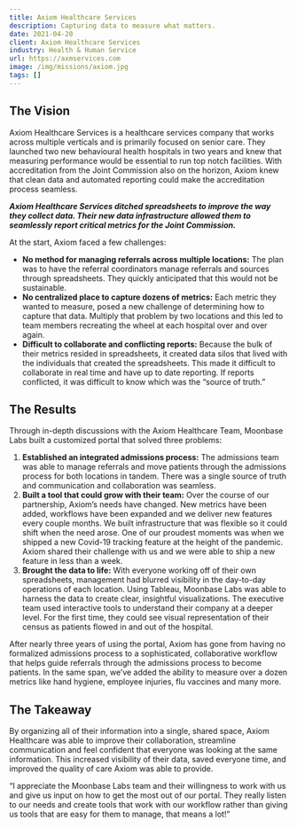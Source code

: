 ```yaml
---
title: Axiom Healthcare Services
description: Capturing data to measure what matters.
date: 2021-04-20
client: Axiom Healthcare Services
industry: Health & Human Service
url: https://axmservices.com
image: /img/missions/axiom.jpg
tags: []
---
```


## The Vision

Axiom Healthcare Services is a healthcare services company that works across multiple verticals and is primarily focused on senior care. They launched two new behavioural health hospitals in two years and knew that measuring performance would be essential to run top notch facilities. With accreditation from the Joint Commission also on the horizon, Axiom knew that clean data and automated reporting could make the accreditation process seamless.

***Axiom Healthcare Services ditched spreadsheets to improve the way they collect data. Their new data infrastructure allowed them to seamlessly report critical metrics for the Joint Commission.***

At the start, Axiom faced a few challenges:

*   **No method for managing referrals across multiple locations:** The plan was to have the referral coordinators manage referrals and sources through spreadsheets. They quickly anticipated that this would not be sustainable.
*   **No centralized place to capture dozens of metrics:** Each metric they wanted to measure, posed a new challenge of determining how to capture that data. Multiply that problem by two locations and this led to team members
recreating the wheel at each hospital over and over again.
*   **Difficult to collaborate and conflicting reports:** Because the bulk of their metrics resided in spreadsheets, it created data silos that lived with the individuals that created the spreadsheets. This made it difficult to
collaborate in real time and have up to date reporting. If reports conflicted, it was difficult to know which was the “source of truth.”

## The Results

Through in-depth discussions with the Axiom Healthcare Team, Moonbase Labs built a customized portal that solved three problems:

1.  **Established an integrated admissions process:** The admissions team was able to manage referrals and move patients through the admissions process for both locations in tandem. There was a single source of truth and communication and collaboration was seamless.
2.  **Built a tool that could grow with their team:** Over the course of our partnership, Axiom’s needs have changed. New metrics have been added, workflows have been expanded and we deliver new features every couple months. We built infrastructure that was flexible so it could shift when the need arose. One of our proudest moments was when we shipped a new Covid-19 tracking feature at the height of the pandemic. Axiom shared their challenge with us and we were able to ship a new feature in less than a week.
3.  **Brought the data to life:** With everyone working off of their own spreadsheets, management had blurred visibility in the day-to-day operations of each location. Using Tableau, Moonbase Labs was able to harness the data to
create clear, insightful visualizations. The executive team used interactive tools to understand their company at a deeper level. For the first time, they could see visual representation of their census as patients flowed in and out of the hospital.

After nearly three years of using the portal, Axiom has gone from having no formalized admissions process to a sophisticated, collaborative workflow that helps guide referrals through the admissions process to become patients. In the same span, we’ve added the ability to measure over a dozen metrics like hand hygiene, employee injuries, flu vaccines and many more.

## The Takeaway

By organizing all of their information into a single, shared space, Axiom Healthcare was able to improve their collaboration, streamline communication and feel confident that everyone was looking at the same information. This increased visibility of their data, saved everyone time, and improved the quality of care Axiom was able to provide.

<x-blockquote credit="Jan Ediger, Regional Health Information Manager">
“I appreciate the Moonbase Labs team and their willingness to work with us and give us input on how to get the most out of our portal. They really listen to our needs and create tools that work with our workflow rather than giving us tools that are easy for them to manage, that means a lot!”
</x-blockquote>

